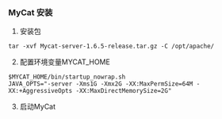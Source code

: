 ### MyCat 安装
1. 安装包
```
tar -xvf Mycat-server-1.6.5-release.tar.gz -C /opt/apache/
```
2. 配置环境变量MYCAT_HOME
```
$MYCAT_HOME/bin/startup_nowrap.sh
JAVA_OPTS="-server -Xms1G -Xmx2G -XX:MaxPermSize=64M -XX:+AggressiveOpts -XX:MaxDirectMemorySize=2G"
```
3. 启动MyCat
```
```